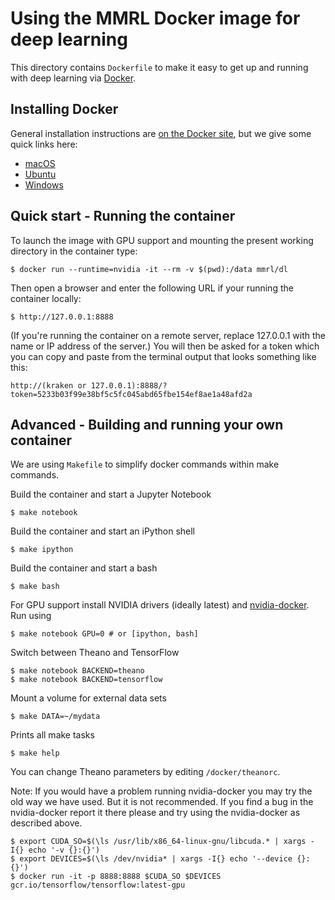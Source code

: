 # Using the MMRL Docker image for deep learning

This directory contains `Dockerfile` to make it easy to get up and running with
deep learning via [Docker](http://www.docker.com/).

## Installing Docker

General installation instructions are
[on the Docker site](https://docs.docker.com/install/), but we give some
quick links here:

* [macOS](https://docs.docker.com/docker-for-mac/install/)
* [Ubuntu](https://docs.docker.com/install/linux/docker-ce/ubuntu/)
* [Windows](https://docs.docker.com/docker-for-windows/install/)

## Quick start - Running the container

To launch the image with GPU support and mounting the present working directory in the container type:

    $ docker run --runtime=nvidia -it --rm -v $(pwd):/data mmrl/dl

Then open a browser and enter the following URL if your running the container locally:

    $ http://127.0.0.1:8888

(If you're running the container on a remote server, replace 127.0.0.1 with the name or IP address of the server.)
You will then be asked for a token which you can copy and paste from the terminal output that looks something like this:

```
http://(kraken or 127.0.0.1):8888/?token=5233b03f99e38bf5c5fc045abd65fbe154ef8ae1a48afd2a
```

## Advanced - Building and running your own container

We are using `Makefile` to simplify docker commands within make commands.

Build the container and start a Jupyter Notebook

    $ make notebook

Build the container and start an iPython shell

    $ make ipython

Build the container and start a bash

    $ make bash

For GPU support install NVIDIA drivers (ideally latest) and
[nvidia-docker](https://github.com/NVIDIA/nvidia-docker). Run using

    $ make notebook GPU=0 # or [ipython, bash]

Switch between Theano and TensorFlow

    $ make notebook BACKEND=theano
    $ make notebook BACKEND=tensorflow

Mount a volume for external data sets

    $ make DATA=~/mydata

Prints all make tasks

    $ make help

You can change Theano parameters by editing `/docker/theanorc`.


Note: If you would have a problem running nvidia-docker you may try the old way
we have used. But it is not recommended. If you find a bug in the nvidia-docker report
it there please and try using the nvidia-docker as described above.

    $ export CUDA_SO=$(\ls /usr/lib/x86_64-linux-gnu/libcuda.* | xargs -I{} echo '-v {}:{}')
    $ export DEVICES=$(\ls /dev/nvidia* | xargs -I{} echo '--device {}:{}')
    $ docker run -it -p 8888:8888 $CUDA_SO $DEVICES gcr.io/tensorflow/tensorflow:latest-gpu
